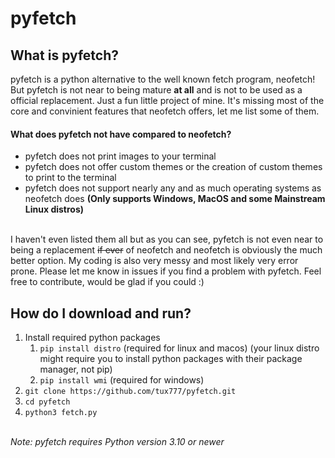 # pyfetch
## What is pyfetch?
pyfetch is a python alternative to the well known fetch program, neofetch! But pyfetch is not near to being mature **at all** and is not to be used as a official replacement. Just a fun little project of mine.
It's missing most of the core and convinient features that neofetch offers, let me list some of them.
#### What does pyfetch not have compared to neofetch?
* pyfetch does not print images to your terminal
* pyfetch does not offer custom themes or the creation of custom themes to print to the terminal
* pyfetch does not support nearly any and as much operating systems as neofetch does **(Only supports Windows, MacOS and some Mainstream Linux distros)**

<!-- end of the list -->
\
I haven't even listed them all but as you can see, pyfetch is not even near to being a replacement ~~if ever~~ of neofetch and neofetch is obviously the much better option.
My coding is also very messy and most likely very error prone. Please let me know in issues if you find a problem with pyfetch. Feel free to contribute, would be glad if you could :)
## How do I download and run?
1. Install required python packages
    1.  ```pip install distro``` (required for linux and macos) (your linux distro might require you to install python packages with their package manager, not pip)
    2.   ```pip install wmi``` (required for windows)
3. ```git clone https://github.com/tux777/pyfetch.git```
4. ```cd pyfetch```
5. ```python3 fetch.py```
<!-- end of the list -->
\
*Note: pyfetch requires Python version 3.10 or newer*
